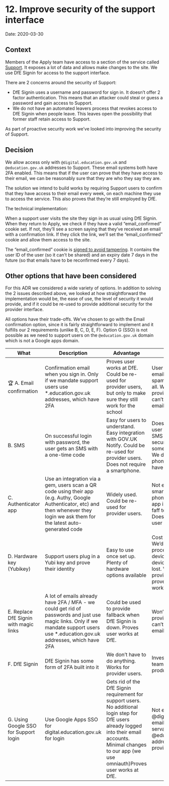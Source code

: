 # 12. Improve security of the support interface

Date: 2020-03-30

## Context

Members of the Apply team have access to a section of the service called [Support](https://www.apply-for-teacher-training.education.gov.uk/support). It exposes a lot of data and allows make changes to the site. We use DfE Signin for access to the support interface.

There are 2 concerns around the security of Support:

- DfE Signin uses a username and password for sign in. It doesn’t offer 2 factor authentication. This means that an attacker could steal or guess a password and gain access to Support.
- We do not have an automated leavers process that revokes access to DfE Signin when people leave. This leaves open the possibility that former staff retain access to Support.

As part of proactive security work we’ve looked into improving the security of Support.

## Decision

We allow access only with `@digital.education.gov.uk` and `@education.gov.uk` addresses to Support. These email systems both have 2FA enabled. This means that if the user can prove that they have access to their email, we can be reasonably sure that they are who they say they are.

The solution we intend to build works by requiring Support users to confirm that they have access to their email every week, on each machine they use to access the service. This also proves that they’re still employed by DfE.

The technical implementation:

When a support user visits the site they sign in as usual using DfE Signin. When they return to Apply, we check if they have a valid “email\_confirmed” cookie set. If not, they’ll see a screen saying that they’ve received an email with a confirmation link. If they click the link, we’ll set the “email\_confirmed” cookie and allow them access to the site.

The “email\_confirmed” cookie is [signed to avoid tampering](https://apidock.com/rails/v6.0.0/ActionDispatch/Cookies/ChainedCookieJars/signed). It contains the user ID of the user (so it can’t be shared) and an expiry date 7 days in the future (so that emails have to be reconfirmed every 7 days).

## Other options that have been considered

For this ADR we considered a wide variety of options. In addition to solving the 2 issues described above, we looked at how straightforward the implementation would be, the ease of use, the level of security it would provide, and if it could be re-used to provide additional security for the provider interface.

All options have their trade-offs. We’ve chosen to go with the Email confirmation option, since it is fairly straightforward to implement and it fulfills our 2 requirements (unlike B, C, D, E, F). Option G (SSO) is not possible as we need to support users on the `@education.gov.uk` domain which is not a Google apps domain.

| What | Description | Advantage | Disadvantage |
| -- | -- | -- | -- |
| 🏆 A. Email confirmation | Confirmation email when you sign in. Only if we mandate support users use \*.education.gov.uk addresses, which have 2FA | Proves user works at DfE. Could be re-used for provider users, but only to make sure they still work for the school | User frustration when emails get caught in spam or not received at all. Won’t work as 2FA for provider users as we can’t prove that their email has 2FA. |
| B. SMS | On successful login with password, the user gets an SMS with a one-time code | Easy for users to understand. Easy integration with GOV.UK Notify. Could be re-used for provider users. Does not require a smartphone. | Does not prove that the user still works at DfE. SMS is considered not secure enough for 2FA by some security experts. We don’t have people’s phone numbers, so we’d have to get them. |
| C. Authenticator app | Use an integration via a gem, users scan a QR code using their app (e.g. Authy, Google Authenticator, etc) and then whenever they login we ask them for the latest auto-generated code | Widely used. Could be re-used for provider users. | Not everyone has a smartphone. Corporate phones might prevent app installs. It’s a bit of a faff to set up for users. Does not prove that the user still works at DfE. |
| D. Hardware key (Yubikey) | Support users plug in a Yubi key and prove their identity | Easy to use once set up. Plenty of hardware options available | Cost and procurement. We’d need a lot of processes to provide new devices, revoke old devices, and manage lost. Won’t work for provider users. Does not prove that the user still works at DfE. |
| E. Replace DfE Signin with magic links | A lot of emails already have 2FA / MFA - we could get rid of passwords and just use magic links. Only if we mandate support users use \*.education.gov.uk addresses, which have 2FA | Could be used to provide fallback when DfE Signin is down. Proves user works at DfE. | Won’t work as 2FA for provider users as we can’t prove that their email has 2FA |
| F. DfE Signin | DfE Signin has some form of 2FA built into it | We don’t have to do anything. Works for provider users. | Investigated by Claim team, it’s apparently not production ready |
| G. Using Google SSO for Support login | Use Google Apps SSO for digital.education.gov.uk for login | Gets rid of the DfE Signin requirement for support users. No additional login step for DfE users already logged into their email accounts. Minimal changes to our app (we use omniauth)Proves user works at DfE. | Not everyone has @digital.education.gov.uk email address, some civil servants only have a @education.gov.uk address. Won’t work for provider users. |

